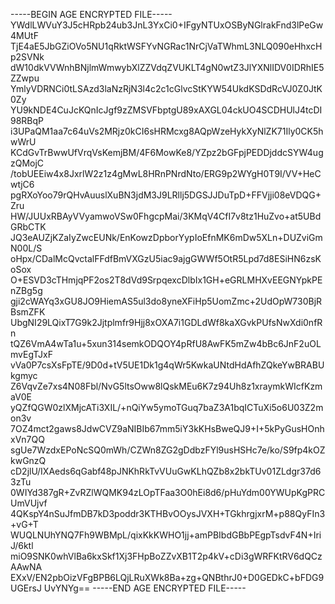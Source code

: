 -----BEGIN AGE ENCRYPTED FILE-----
YWdlLWVuY3J5cHRpb24ub3JnL3YxCi0+IFgyNTUxOSByNGlrakFnd3lPeGw4MUtF
TjE4aE5JbGZiOVo5NU1qRktWSFYvNGRac1NrCjVaTWhmL3NLQ090eHhxcHp2SVNk
dW10dkVVWnhBNjlmWmwybXlZZVdqZVUKLT4gN0wtZ3JlYXNlIDV0IDRhIE5ZZwpu
YmlyVDRNCi0tLSAzd3laNzRjN3l4c2c1cGlvcStKYW54UkdKSDdRcVJ0Z0JtK0Zy
YU9kNDE4CuJcKQnIcJgf9zZMSVFbptgU89xAXGL04ckUO4SCDHUlJ4tcDI98RBqP
i3UPaQM1aa7c64uVs2MRjz0kCI6sHRMcxg8AQpWzeHykXyNlZK71Ily0CK5hwWrU
KCdGvTrBwwUfVrqVsKemjBM/4F6MowKe8/YZpz2bGFpjPEDDjddcSYW4ugzQMojC
/tobUEEiw4x8JxrlW2z1z4gMwL8HRnPNrdNto/ERG9p2WYgH0T9I/VV+HeCwtjC6
pgRXoYoo79rQHvAuuslXuBN3jdM3J9LRllj5DGSJJDuTpD+FFVjji08eVDQG+Zru
HW/JUUxRBAyVVyamwoVSw0FhgcpMai/3KMqV4CfI7v8tz1HuZvo+at5UBdGRbCTK
JQ3eAUZjKZaIyZwcEUNk/EnKowzDpborYypIoEfnMK6mDw5XLn+DUZviGmN00L/S
oHpx/CDalMcQvctalFFdfBmVXGzU5iac9ajgGWWf5OtR5Lpd7d8ESiHN6zsKoSox
O+ESVD3cTHmjqPF2os2T8dVd9SrpqexcDlbIx1GH+eGRLMHXvEEGNYpkPEnZBg5g
gji2cWAYq3xGU8JO9HiemAS5ul3do8yneXFiHp5UomZmc+2UdOpW730BjRBsmZFK
UbgNI29LQixT7G9k2Jjtplmfr9Hjj8xOXA7i1GDLdWf8kaXGvkPUfsNwXdi0nfRn
tQZ6VmA4wTa1u+5xun314semkODQOY4pRfU8AwFK5mZw4bBc6JnF2uOLmvEgTJxF
vVa0P7csXsFpTE/9D0d+tV5UE1Dk1g4qWr5KwkaUNtdHdAfhZQkeYwBRABUkgmyc
Z6VqvZe7xs4N08Fbl/NvG5ltsOww8lQskMEu6K7z94Uh8z1xraymkWIcfKzmaV0E
yQZfQGW0zlXMjcATi3XIL/+nQiYw5ymoTGuq7baZ3A1bqICTuXi5o6U03Z2mon3v
7OZ4mct2gaws8JdwCVZ9aNIBIb67mm5iY3kKHsBweQJ9+I+5kPyGusHOnhxVn7QQ
sgUe7WzdxEPoNcSQ0mWh/CZWn8ZG2gDdbzFYl9usHSHc7e/ko/S9fp4kOZkwGnzQ
cD2jlU/IXAeds6qGabf48pJNKhRkTvVUuGwKLhQZb8x2bkTUv01ZLdgr37d63zTu
0WIYd387gR+ZvRZlWQMK94zLOpTFaa3O0hEi8d6/pHuYdm00YWUpKgPRCUmVUjvf
4QKspY4nSuJfmDB7kD3poddr3KTHBvOOysJVXH+TGkhrgjxrM+p88QyFIn3+vG+T
WUQLNUhYNQ7Fh9WBMpL/qixKkKWHO1jj+amPBIbdGBbPEgpTsdvF4N+IriJ/6ktl
miO9SNK0whVlBa6kxSkf1Xj3FHpBoZZvXB1T2p4kV+cDi3gWRFKtRV6dQCzAAwNA
EXxV/EN2pbOizVFgBPB6LQjLRuXWk8Ba+zg+QNBthrJ0+D0GEDkC+bFDG9UGErsJ
UvYNYg==
-----END AGE ENCRYPTED FILE-----
